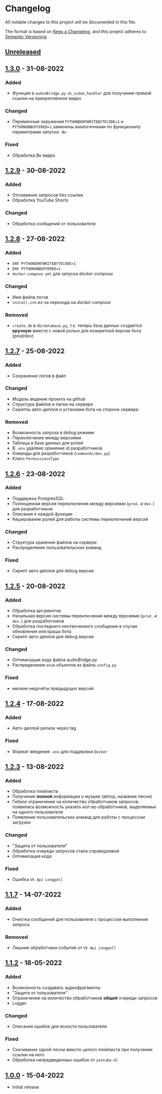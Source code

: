 # Changelog

All notable changes to this project will be documented in this file.

The format is based on [Keep a Changelog],
and this project adheres to [Semantic Versioning].

## [Unreleased]
## [1.3.0] - 31-08-2022
### Added
- Функция в `audioBridge.py` `vk_video_handler` для получения прямой ссылки на прикреплённое видео

### Changed
- Переменные окружения `PYTHONDONTWRITEBYTECODE=1` и `PYTHONUNBUFFERED=1` заменены аналогичными по функционалу параметрами запуска `-Bu`

### Fixed
- Обработка Вк видео

## [1.2.9] - 30-08-2022
### Added
- Отсеивание запросов без ссылки
- Обработка YouTube Shorts

### Changed
- Обработка сообщений от пользователя

## [1.2.8] - 27-08-2022
### Added
- `ENV PYTHONDONTWRITEBYTECODE=1`
- `ENV PYTHONUNBUFFERED=1`
- `docker-compose.yml` для запуска *docker compose*

### Changed
- Имя файла логов
- `install.zsh` из-за перехода на *docker compose*

### Removed
- `create_db` в `db/database.py`, т.к. теперь база данных создается **вручную** вместе с новой ролью для конкретной версии бота (*prod*/*dev*)

## [1.2.7] - 25-08-2022
### Added
- Сохранение логов в файл

### Changed
- Модель ведения проекта на *github*
- Структура файлов и папок на сервере
- Скрипты авто-деплоя и установки бота на стороне сервера

### Removed
- Возможность запуска в *debug* режиме
- Переключение между версиями
- Таблица в базе данных для ролей
- В `.env` удалено хранение id разработчиков
- Команды для разработчиков (`commands/dev.py`)
- Класс `PermissionsType`

## [1.2.6] - 23-08-2022
### Added
- Поддержка PostgresSQL
- Полноценная версия переключения между версиями (`prod.` и `dev.`) для разработчиков
- Описание к каждой функции
- Кеширование ролей для работы системы переключений версий

### Changed
- Структура хранения файлов на сервере
- Распределение пользовательских команд

### Fixed
- Скрипт авто-деплоя для debug версии

## [1.2.5] - 20-08-2022
### Added
- Обработка аргументов
- Начальная версия системы переключения между версиями (`prod.` и `dev.`) для разработчиков
- Обработка последнего неотвеченного сообщения в случае обновления или краша бота
- Скрипт авто-деплоя для debug версии

### Changed
- Оптимизация кода файла audioBridge.py
- Распределение `enum` объектов из файла `config.py`

### Fixed
- мелкие недочёты предыдущих версий

## [1.2.4] - 17-08-2022
### Added
- Авто-деплой релиза через tag

### Fixed
- Формат введения `.env` для поддержки `Docker`

## [1.2.3] - 13-08-2022
### Added
- Обработка плейлиста
- Получение **полной** информации о музыке (автор, название песни)
- *Гибкое* ограничение на количество обработчиков запросов: появилась возможность указать кол-во обработчиков, выделяемых на одного пользователя
- Появление пользовательских команд для работы с процессом загрузки

### Changed
- "Защита от пользователя"
- Обработка очереди запросов стала *справедливой*
- Оптимизация кода

### Fixed
- Ошибка `Vk Api Longpoll`

## [1.1.7] - 14-07-2022
### Added
- Очистка сообщений для пользователя с процессом выполнения запроса

### Removed
- Лишние обработчики событий от `Vk Api Longpoll`

## [1.1.2] - 18-05-2022
### Added
- Возможность создавать аудиофрагменты
- "Защита от пользователя"
- Ограничение на количество обработчиков **общей** очереди запросов
- Logger

### Changed
- Описания ошибок для ясности пользователя

### Fixed
- Скачивание одной песни вместо целого плейлиста при получении ссылки на него
- Обработка непредвиденных ошибок от `youtube-dl`

## [1.0.0] - 15-04-2022
- Initial release

<!-- Links -->
[keep a changelog]: https://keepachangelog.com/en/1.0.0/
[semantic versioning]: https://semver.org/spec/v2.0.0.html

<!-- Versions -->
[unreleased]: https://github.com/shonqwezon-team/AudioBridge/compare/prod...dev
[1.3.0]: https://github.com/shonqwezon-team/AudioBridge/compare/v1.2.9...v1.3.0
[1.2.9]: https://github.com/shonqwezon-team/AudioBridge/compare/v1.2.8...v1.2.9
[1.2.8]: https://github.com/shonqwezon-team/AudioBridge/compare/v1.2.7...v1.2.8
[1.2.7]: https://github.com/shonqwezon-team/AudioBridge/compare/v1.2.6...v1.2.7
[1.2.6]: https://github.com/shonqwezon-team/AudioBridge/compare/v1.2.5...v1.2.6
[1.2.5]: https://github.com/shonqwezon-team/AudioBridge/compare/v1.2.4...v1.2.5
[1.2.4]: https://github.com/shonqwezon-team/AudioBridge/compare/v1.2.3...v1.2.4
[1.2.3]: https://github.com/shonqwezon-team/AudioBridge/compare/v1.1.7...v1.2.3
[1.1.7]: https://github.com/shonqwezon-team/AudioBridge/compare/v1.1.2...v1.1.7
[1.1.2]: https://github.com/shonqwezon-team/AudioBridge/compare/v1.0.0...v1.1.2
[1.0.0]: https://github.com/shonqwezon-team/AudioBridge/releases/tag/v1.0.0
